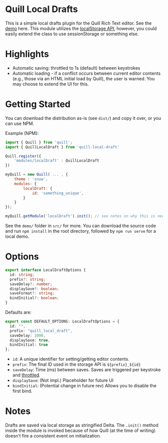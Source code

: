 # Quill Local Drafts

This is a simple local drafts plugin for the Quill Rich Text editor. See the [demo](https://jsfiddle.net/awderh/pogL3ca2/12/) here. This module utilizes the [localStorage API](https://developer.mozilla.org/en-US/docs/Web/API/Window/localStorage), however, you could easily extend the class to use sessionStorage or something else.

# Highlights

- Automatic saving: throttled to 1s (default) between keystrokes
- Automatic loading - if a conflict occurs between current editor contents (e.g., those via an HTML initial load by Quill), the user is warned. You may choose to extend the UI for this.

# Getting Started

You can download the distribution as-is (see `dist/`) and copy it over, or you can use NPM.

Example (NPM):

```js
import { Quill } from 'quill';
import { QuillLocalDraft } from 'quill-local-draft'

Quill.register({
    'modules/localDraft' : QuillLocalDraft
})

myQuill = new Quill( ... , {
    theme : 'snow',
    modules: {
        localDraft: {
            id: 'something_unique',
        }
    }
});

myQuill.getModule('localDraft').init(); // see notes on why this is needed
```

See the `demo/` folder in `src/` for more. You can download the source code and run `npm install` in the root directory, followed by `npm run serve` for a local demo.

# Options

```ts
export interface LocalDraftOptions {
  id: string;
  prefix?: string;
  saveDelay?: number;
  displaySave?: boolean;
  saveFormat?: string;
  bindInitial?: boolean;
}
```

Defaults are:

```ts
export const DEFAULT_OPTIONS: LocalDraftOptions = {
  id: "",
  prefix: "quill_local_draft",
  saveDelay: 1000,
  displaySave: true,
  bindInitial: true
};
```

- `id`: A unique identifier for setting/getting editor contents.
- `prefix`: The final ID used in the storage API is `${prefix}_${id}`
- `saveDelay`: Time (ms) between saves. Saves are triggered per keystroke and [throttled](https://www.npmjs.com/package/throttle-debounce).
- `displaySave`: (Not impl.) Placeholder for future UI
- `bindInitial`: (Potential change in future rev) Allows you to disable the first bind.

# Notes

Drafts are saved via local storage as stringified Delta. The `.init()` method inside the module is invoked because of how Quill (at the time of writing) doesn't fire a consistent event on initialization.
